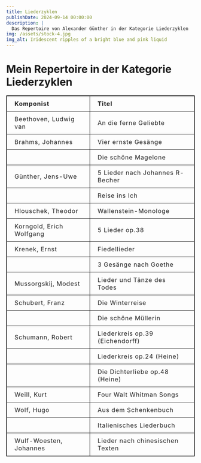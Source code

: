 ```yaml
---
title: Liederzyklen
publishDate: 2024-09-14 00:00:00
description: |
  Das Repertoire von Alexander Günther in der Kategorie Liederzyklen
img: /assets/stock-4.jpg
img_alt: Iridescent ripples of a bright blue and pink liquid
---
```

# Mein Repertoire in der Kategorie Liederzyklen


| Komponist                   | Titel                                      |
|-----------------------------|-------------------------------------------|
| Beethoven, Ludwig van       | An die ferne Geliebte                     |
| Brahms, Johannes            | Vier ernste Gesänge                       |
|                             | Die schöne Magelone                       |
| Günther, Jens-Uwe           | 5 Lieder nach Johannes R-Becher           |
|                             | Reise ins Ich                            |
| Hlouschek, Theodor          | Wallenstein-Monologe                      |
| Korngold, Erich Wolfgang    | 5 Lieder op.38                            |
| Krenek, Ernst               | Fiedellieder                              |
|                             | 3 Gesänge nach Goethe                    |
| Mussorgskij, Modest         | Lieder und Tänze des Todes               |
| Schubert, Franz             | Die Winterreise                           |
|                             | Die schöne Müllerin                       |
| Schumann, Robert            | Liederkreis op.39 (Eichendorff)            |
|                             | Liederkreis op.24 (Heine)                 |
|                             | Die Dichterliebe op.48 (Heine)            |
| Weill, Kurt                 | Four Walt Whitman Songs                   |
| Wolf, Hugo                  | Aus dem Schenkenbuch                      |
|                             | Italienisches Liederbuch                  |
| Wulf-Woesten, Johannes      | Lieder nach chinesischen Texten           |






<style>
  table {
  border-collapse: collapse;
  border: 1px solid ;
  letter-spacing: 1px;
}

td, th {
  border: 1px solid ;
  padding: 10px 20px;
}

th {
  background-color: ;
}

td {
  text-align: start;
}



  th {
    text-align: start;
  }
</style>
